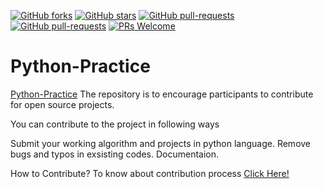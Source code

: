 [![GitHub forks](https://img.shields.io/github/forks/sattwik21/Python-Practice?style=social)](https://github.com/sattwik21/Python-Practice/network/members)
[![GitHub stars](https://img.shields.io/github/stars/sattwik21/Python-Practice?style=social)](https://github.com/sattwik21/Python-Practice/stargazers)
[![GitHub pull-requests](https://img.shields.io/github/issues-pr/sattwik21/Python-Practice.svg)](https://github.com/sattwik21/Python-Practice/pulls/)
[![GitHub pull-requests](https://img.shields.io/github/issues-pr/sattwik21/Python-Practice.svg)](https://github.com/sattwik21/Python-Practice/pulls?q=is%3Apr+is%3Aclosed)
[![PRs Welcome](https://img.shields.io/badge/PRs-welcome-brightgreen.svg?style=flat-square)](https://github.com/sattwik21/Python-Practice/Contribution.md)

# Python-Practice

[Python-Practice](https://github.com/sattwik21/Python-Practice/) 
The repository is to encourage participants to contribute for open source projects. 

You can contribute to the project in following ways

Submit your working algorithm and projects in python language.
Remove bugs and typos in exsisting codes.
Documentaion.

How to Contribute?
To know about contribution process [Click Here!](https://github.com/sattwik21/Python-Practice/blob/master/Contributing.md)
